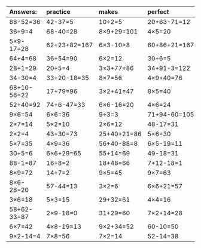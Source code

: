 | Answers: | practice | makes | perfect | ! |
| :--- | :--- | :--- | :--- | :--- |
| 88-52=36 | 42-37=5 | 10÷2=5 | 20+63-71=12 | 11+67=78 | 
| 36÷9=4 | 68-40=28 | 8×9+29=101 | 4×5=20 | 9×3-26=1 | 
| 5×9-17=28 | 62+23+82=167 | 6×3-10=8 | 60+86+21=167 | 97-72=25 | 
| 64+4=68 | 36+54=90 | 6×2=12 | 30÷6=5 | 12÷4=3 | 
| 28+1=29 | 20÷5=4 | 3×3+77=86 | 34+91-3=122 | 45+69+87=201 | 
| 34-30=4 | 33+20-18=35 | 8×7=56 | 4×9+40=76 | 90+53-8=135 | 
| 68+10-56=22 | 17+79=96 | 3×2+41=47 | 8×5=40 | 2×8=16 | 
| 52+40=92 | 74+6-47=33 | 6×6-16=20 | 4×6=24 | 21+78=99 | 
| 9×6=54 | 6×6=36 | 9÷3=3 | 71+94-60=105 | 8×4=32 | 
| 2×7=14 | 5×2=10 | 2×6=12 | 48-17=31 | 72÷8=9 | 
| 2×2=4 | 43+30=73 | 25+40+21=86 | 5×6=30 | 42+12=54 | 
| 5×7=35 | 4×9=36 | 56+40-88=8 | 6×5-19=11 | 20+55=75 | 
| 30÷5=6 | 6×6+29=65 | 55+14=69 | 49-18=31 | 91+22-76=37 | 
| 88-1=87 | 16÷8=2 | 18+48=66 | 7+12-18=1 | 8÷2=4 | 
| 8×9=72 | 14÷7=2 | 9×5=45 | 9×7=63 | 30+8=38 | 
| 8×6-28=20 | 57-44=13 | 3×2=6 | 6×6+21=57 | 24+13=37 | 
| 3×6=18 | 5×3=15 | 29+32=61 | 4×4=16 | 95-59=36 | 
| 58+62-33=87 | 2×9-18=0 | 31+29=60 | 7×2+14=28 | 5×9=45 | 
| 6×7=42 | 4×8-19=13 | 9×2+34=52 | 60-10=50 | 77-35=42 | 
| 9×2-14=4 | 7×8=56 | 7×2=14 | 52-14=38 | 81-23=58 | 
